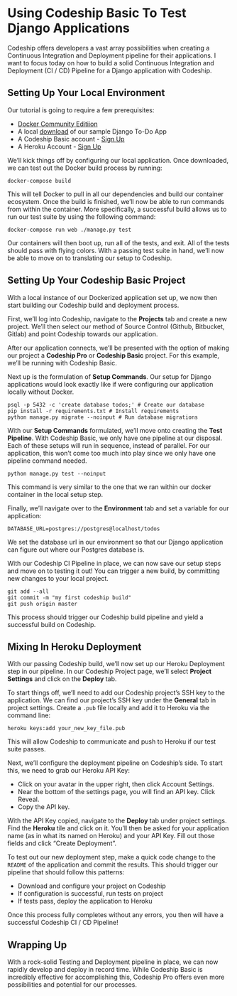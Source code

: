 # Using Codeship Basic To Test Django Applications
Codeship offers developers a vast array possibilities when creating a Continuous Integration and Deployment pipeline for their applications. I want to focus today on how to build a solid Continuous Integration and Deployment (CI / CD) Pipeline for a Django application with Codeship.

## Setting Up Your Local Environment
Our tutorial is going to require a few prerequisites:

* [Docker Community Editiion](https://www.docker.com/community-edition)
* A local [download](https://github.com/hiimtaylorjones/python-django-todoapp) of our sample Django To-Do App
* A Codeship Basic account - [Sign Up](https://signup.heroku.com/)
* A Heroku Account - [Sign Up](https://app.codeship.com/registrations/new?utm_source=NavBar)

We’ll kick things off by configuring our local application. Once downloaded, we can test out the Docker build process by running:

```
docker-compose build
```

This will tell Docker to pull in all our dependencies and build our container ecosystem.  Once the build is finished, we’ll now be able to run commands from within the container. More specifically, a successful build allows us to run our test suite by using the following command:

```
docker-compose run web ./manage.py test
```

Our containers will then boot up, run all of the tests, and exit. All of the tests should pass with flying colors. With a passing test suite in hand, we’ll now be able to move on to translating our setup to Codeship.

## Setting Up Your Codeship Basic Project
With a local instance of our Dockerized application set up, we now then start building our Codeship build and deployment process.

First, we’ll log into Codeship, navigate to the **Projects** tab and create a new project. We’ll then select our method of Source Control (Github, Bitbucket, Gitlab) and point Codeship towards our application.

After our application connects, we’ll be presented with the option of making our project a **Codeship Pro** or **Codeship Basic** project. For this example, we’ll be running with Codeship Basic.

Next up is the formulation of  **Setup Commands**. Our setup for Django applications would look exactly like if were configuring our application locally without Docker.

```
psql -p 5432 -c 'create database todos;' # Create our database
pip install -r requirements.txt # Install requirements
python manage.py migrate --noinput # Run database migrations
```

With our **Setup Commands** formulated, we’ll move onto creating the **Test Pipeline**. With Codeship Basic, we only have one pipeline at our disposal. Each of these setups will run in sequence, instead of parallel. For our application, this won’t come too much into play since we only have one pipeline command needed.

```
python manage.py test --noinput
```

This command is very similar to the one that we ran within our docker container in the local setup step.

Finally, we’ll navigate over to the **Environment** tab and set a variable for our application:

```
DATABASE_URL=postgres://postgres@localhost/todos
```

We set the database url in our environment so that our Django application can figure out where our Postgres database is.

With our Codeship CI Pipeline in place, we can now save our setup steps and move on to testing it out! You can trigger a new build, by committing new changes to your local project.

```
git add --all
git commit -m "my first codeship build"
git push origin master
```

This process should trigger our Codeship build pipeline and yield a successful build on Codeship.

## Mixing In Heroku Deployment
With our passing Codeship build, we’ll now set up our Heroku Deployment step in our pipeline. In our Codeship Project page, we’ll select **Project Settings** and click on the **Deploy** tab.

To start things off, we’ll need to add our Codeship project’s SSH key to the application. We can find our project’s SSH key under the **General** tab in project settings. Create a `.pub` file locally and add it to Heroku via the command line:

```
heroku keys:add your_new_key_file.pub
```

This will allow Codeship to communicate and push to Heroku if our test suite passes.

Next, we’ll configure the deployment pipeline on Codeship’s side. To start this, we need to grab our Heroku API Key:

* Click on your avatar in the upper right, then click Account Settings.
* Near the bottom of the settings page, you will find an API key. Click Reveal.
* Copy the API key.

With the API Key copied, navigate to the **Deploy** tab under project settings. Find the **Heroku** tile and click on it. You’ll then be asked for your application name (as in what its named on Heroku) and your API Key. Fill out those fields and click “Create Deployment”.

To test out our new deployment step, make a quick code change to the `README` of the application and commit the results. This should trigger our pipeline that should follow this patterns:

* Download and configure your project on Codeship
* If configuration is successful, run tests on project
* If tests pass, deploy the application to Heroku

Once this process fully completes without any errors, you then will have a successful Codeship CI / CD Pipeline!

## Wrapping Up
With a rock-solid Testing and Deployment pipeline in place, we can now rapidly develop and deploy in record time. While Codeship Basic is incredibly effective for accomplishing this, Codeship Pro offers even more possibilities and potential for our processes.